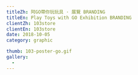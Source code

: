 ```yaml
---
titleZh: 阿GO帶你玩玩具 · 展覽 BRANDING
titleEn: Play Toys with GO Exhibition BRANDING
clientZh: 103store
clientEn: 103store
date: 2018-10-05
category: graphic

thumb: 103-poster-go.gif
gallery:
  -
---
```

